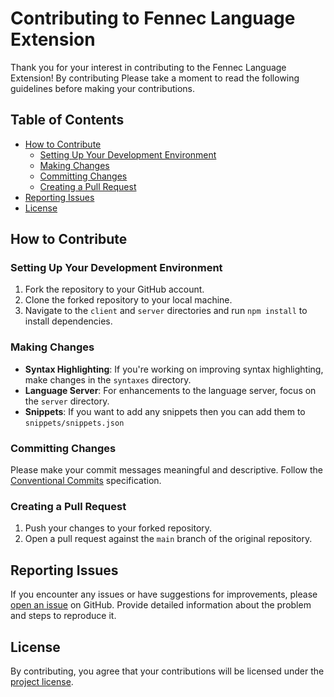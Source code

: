 # Contributing to Fennec Language Extension

Thank you for your interest in contributing to the Fennec Language Extension! By contributing Please take a moment to read the following guidelines before making your contributions.

## Table of Contents

- [How to Contribute](#how-to-contribute)
  - [Setting Up Your Development Environment](#setting-up-your-development-environment)
  - [Making Changes](#making-changes)
  - [Committing Changes](#committing-changes)
  - [Creating a Pull Request](#creating-a-pull-request)
- [Reporting Issues](#reporting-issues)
- [License](#license)

## How to Contribute

### Setting Up Your Development Environment

1. Fork the repository to your GitHub account.
2. Clone the forked repository to your local machine.
3. Navigate to the `client` and `server` directories and run `npm install` to install dependencies.

### Making Changes

- **Syntax Highlighting**: If you're working on improving syntax highlighting, make changes in the `syntaxes` directory.
- **Language Server**: For enhancements to the language server, focus on the `server` directory.
- **Snippets**: If you want to add any snippets then you can add them to `snippets/snippets.json`

### Committing Changes

Please make your commit messages meaningful and descriptive. Follow the [Conventional Commits](https://www.conventionalcommits.org/en/v1.0.0/) specification.

### Creating a Pull Request

1. Push your changes to your forked repository.
2. Open a pull request against the `main` branch of the original repository.

## Reporting Issues

If you encounter any issues or have suggestions for improvements, please [open an issue](https://github.com/KaiErikNiermann/fennec-vscode/issues) on GitHub. Provide detailed information about the problem and steps to reproduce it.

## License

By contributing, you agree that your contributions will be licensed under the [project license](LICENSE.md).
